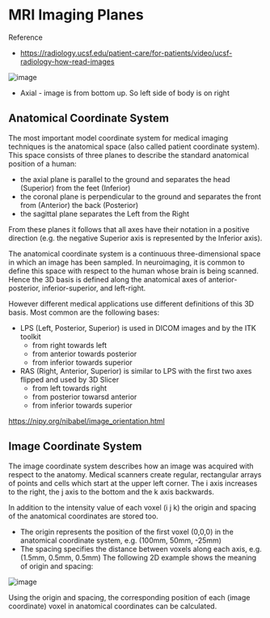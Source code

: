 # MRI Imaging Planes

Reference
* https://radiology.ucsf.edu/patient-care/for-patients/video/ucsf-radiology-how-read-images

![image](https://user-images.githubusercontent.com/5284312/233124806-20005748-7480-4ee3-adc1-1e8623c46438.png)

* Axial - image is from bottom up. So left side of body is on right

## Anatomical Coordinate System

The most important model coordinate system for medical imaging techniques is the anatomical space (also called patient coordinate system). This space consists of three planes to describe the standard anatomical position of a human:

* the axial plane is parallel to the ground and separates the head (Superior) from the feet (Inferior)
* the coronal plane is perpendicular to the ground and separates the front from (Anterior) the back (Posterior)
* the sagittal plane separates the Left from the Right

From these planes it follows that all axes have their notation in a positive direction (e.g. the negative Superior axis is represented by the Inferior axis).

The anatomical coordinate system is a continuous three-dimensional space in which an image has been sampled. In neuroimaging, it is common to define this space with respect to the human whose brain is being scanned. Hence the 3D basis is defined along the anatomical axes of anterior-posterior, inferior-superior, and left-right.

However different medical applications use different definitions of this 3D basis. Most common are the following bases:

* LPS (Left, Posterior, Superior) is used in DICOM images and by the ITK toolkit
    * from right towards left
    * from anterior towards posterior
    * from inferior towards superior
* RAS (Right, Anterior, Superior) is similar to LPS with the first two axes flipped and used by 3D Slicer
    * from left towards right
    * from posterior towarsd anterior
    * from inferior towards superior

https://nipy.org/nibabel/image_orientation.html

## Image Coordinate System
The image coordinate system describes how an image was acquired with respect to the anatomy. Medical scanners create regular, rectangular arrays of points and cells which start at the upper left corner. The i axis increases to the right, the j axis to the bottom and the k axis backwards.

In addition to the intensity value of each voxel (i j k) the origin and spacing of the anatomical coordinates are stored too.

* The origin represents the position of the first voxel (0,0,0) in the anatomical coordinate system, e.g. (100mm, 50mm, -25mm)
* The spacing specifies the distance between voxels along each axis, e.g. (1.5mm, 0.5mm, 0.5mm)
The following 2D example shows the meaning of origin and spacing:

![image](https://github.com/anenbergb/mgmt-promoter-methylation/assets/5284312/1e64d56f-876d-40b3-9422-c7290bfbcfb0)

Using the origin and spacing, the corresponding position of each (image coordinate) voxel in anatomical coordinates can be calculated.

